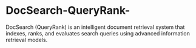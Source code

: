 # DocSearch-QueryRank-
DocSearch (QueryRank) is an intelligent document retrieval system that indexes, ranks, and evaluates search queries using advanced information retrieval models.
